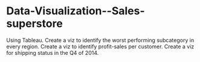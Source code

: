 # Data-Visualization--Sales-superstore
Using Tableau.
Create a viz to identify the worst performing subcategory in every region.
Create a viz to identify profit-sales per customer. 
Create a viz for shipping status in the Q4 of 2014.
